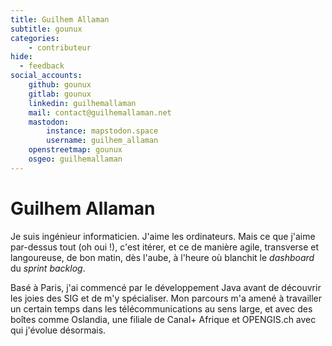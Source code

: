 ```yaml
---
title: Guilhem Allaman
subtitle: gounux
categories:
    - contributeur
hide:
  - feedback
social_accounts:
    github: gounux
    gitlab: gounux
    linkedin: guilhemallaman
    mail: contact@guilhemallaman.net
    mastodon:
        instance: mapstodon.space
        username: guilhem_allaman
    openstreetmap: gounux
    osgeo: guilhemallaman
---
```


# Guilhem Allaman

<!-- --8<-- [start:author-sign-block] -->

Je suis ingénieur informaticien. J'aime les ordinateurs. Mais ce que j'aime par-dessus tout (oh oui !), c'est itérer, et ce de manière agile, transverse et langoureuse, de bon matin, dès l'aube, à l'heure où blanchit le _dashboard_ du _sprint backlog_.

Basé à Paris, j'ai commencé par le développement Java avant de découvrir les joies des SIG et de m'y spécialiser. Mon parcours m'a amené à travailler un certain temps dans les télécommunications au sens large, et avec des boîtes comme Oslandia, une filiale de Canal+ Afrique et OPENGIS.ch avec qui j'évolue désormais.

<!-- --8<-- [end:author-sign-block] -->
